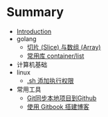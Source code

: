 # Summary

* [Introduction](README.md)
* golang
    * [切片 (Slice) 与数组 (Array)](golang/slice.md)
    * [常用库 container/list](golang/list.md)
* 计算机基础
* linux
    - [.sh 添加执行权限](linux/chmod.md)
* 常用工具
    * [Git同步本地项目到Github](other/git.md)
    * [使用 Gitbook 搭建博客](other/gitbook.md)

